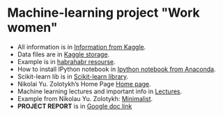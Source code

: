 # Machine-learning project "Work women"

* All information is in [Information from Kaggle][Kaggle resourse].
* Data files are in [Kaggle storage][Kaggle storage].
* Example is in [habrahabr resourse][habrahabr resourse].
* How to install IPython notebook in [Ipython notebook from Anaconda][Ipython notebook].
* Scikit-learn lib is in [Scikit-learn library][Lib].
* Nikolai Yu. Zolotykh’s Home Page [Home page][Home page].
* Machine learning lectures and important info in [Lectures][Lectures].
* Example from Nikolau Yu. Zolotykh: [Minimalist][Minimalist].
*  **PROJECT REPORT** is in [Google doc link][Report]

<!--LINKS-->
[Kaggle resourse]: https://www.kaggle.com/huili0140/2013-american-community-survey/the-working-moms/notebook
[Kaggle storage]: https://www.kaggle.com/c/2013-american-community-survey/data
[habrahabr resourse]: http://habrahabr.ru/post/206306/
[Ipython notebook]: http://jupyter.readthedocs.org/en/latest/install.html#if-you-are-new-to-python-and-jupyter
[Lib]: http://scikit-learn.org/stable/#
[Home page]: http://www.uic.unn.ru/~zny/
[Lectures]: http://www.uic.unn.ru/~zny/ml/
[Minimalist]: http://www.uic.unn.ru/~zny/ml/Lectures/Minimalist.ipynb
[Report]: https://docs.google.com/document/d/1H0X0ny1r2F99jKQt6K63ittCoKUNeynZPQ_Ekhp8EsA/edit?pli=1
